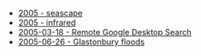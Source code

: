 
* [2005 - seascape](seascape)
* [2005 - infrared](infrared)
* [2005-03-18 - Remote Google Desktop Search](/dev/python/rgds)
* [2005-06-26 - Glastonbury floods](glasto)
